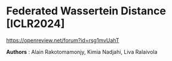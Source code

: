 # Federated Wassertein Distance [ICLR2024]

https://openreview.net/forum?id=rsg1mvUahT

**Authors** : Alain Rakotomamonjy, Kimia Nadjahi, Liva Ralaivola
